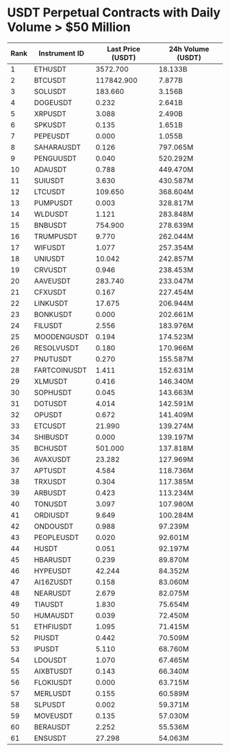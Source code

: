 # USDT Perpetual Contracts with Daily Volume > $50 Million

| Rank | Instrument ID | Last Price (USDT) | 24h Volume (USDT) |
|------|---------------|-------------------|-------------------|
| 1 | ETHUSDT | 3572.700 | 18.133B |
| 2 | BTCUSDT | 117842.900 | 7.877B |
| 3 | SOLUSDT | 183.660 | 3.156B |
| 4 | DOGEUSDT | 0.232 | 2.641B |
| 5 | XRPUSDT | 3.088 | 2.490B |
| 6 | SPKUSDT | 0.135 | 1.651B |
| 7 | PEPEUSDT | 0.000 | 1.055B |
| 8 | SAHARAUSDT | 0.126 | 797.065M |
| 9 | PENGUUSDT | 0.040 | 520.292M |
| 10 | ADAUSDT | 0.788 | 449.470M |
| 11 | SUIUSDT | 3.630 | 430.587M |
| 12 | LTCUSDT | 109.650 | 368.604M |
| 13 | PUMPUSDT | 0.003 | 328.817M |
| 14 | WLDUSDT | 1.121 | 283.848M |
| 15 | BNBUSDT | 754.900 | 278.639M |
| 16 | TRUMPUSDT | 9.770 | 262.044M |
| 17 | WIFUSDT | 1.077 | 257.354M |
| 18 | UNIUSDT | 10.042 | 242.857M |
| 19 | CRVUSDT | 0.946 | 238.453M |
| 20 | AAVEUSDT | 283.740 | 233.047M |
| 21 | CFXUSDT | 0.167 | 227.454M |
| 22 | LINKUSDT | 17.675 | 206.944M |
| 23 | BONKUSDT | 0.000 | 202.661M |
| 24 | FILUSDT | 2.556 | 183.976M |
| 25 | MOODENGUSDT | 0.194 | 174.523M |
| 26 | RESOLVUSDT | 0.180 | 170.966M |
| 27 | PNUTUSDT | 0.270 | 155.587M |
| 28 | FARTCOINUSDT | 1.411 | 152.631M |
| 29 | XLMUSDT | 0.416 | 146.340M |
| 30 | SOPHUSDT | 0.045 | 143.663M |
| 31 | DOTUSDT | 4.014 | 142.591M |
| 32 | OPUSDT | 0.672 | 141.409M |
| 33 | ETCUSDT | 21.990 | 139.274M |
| 34 | SHIBUSDT | 0.000 | 139.197M |
| 35 | BCHUSDT | 501.000 | 137.818M |
| 36 | AVAXUSDT | 23.282 | 127.969M |
| 37 | APTUSDT | 4.584 | 118.736M |
| 38 | TRXUSDT | 0.304 | 117.385M |
| 39 | ARBUSDT | 0.423 | 113.234M |
| 40 | TONUSDT | 3.097 | 107.980M |
| 41 | ORDIUSDT | 9.649 | 100.284M |
| 42 | ONDOUSDT | 0.988 | 97.239M |
| 43 | PEOPLEUSDT | 0.020 | 92.601M |
| 44 | HUSDT | 0.051 | 92.197M |
| 45 | HBARUSDT | 0.239 | 89.870M |
| 46 | HYPEUSDT | 42.244 | 84.352M |
| 47 | AI16ZUSDT | 0.158 | 83.060M |
| 48 | NEARUSDT | 2.679 | 82.075M |
| 49 | TIAUSDT | 1.830 | 75.654M |
| 50 | HUMAUSDT | 0.039 | 72.450M |
| 51 | ETHFIUSDT | 1.095 | 71.415M |
| 52 | PIUSDT | 0.442 | 70.509M |
| 53 | IPUSDT | 5.110 | 68.760M |
| 54 | LDOUSDT | 1.070 | 67.465M |
| 55 | AIXBTUSDT | 0.143 | 66.340M |
| 56 | FLOKIUSDT | 0.000 | 63.715M |
| 57 | MERLUSDT | 0.155 | 60.589M |
| 58 | SLPUSDT | 0.002 | 59.371M |
| 59 | MOVEUSDT | 0.135 | 57.030M |
| 60 | BERAUSDT | 2.252 | 55.536M |
| 61 | ENSUSDT | 27.298 | 54.063M |
